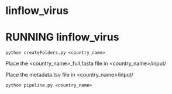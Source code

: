 # linflow_virus

# RUNNING linflow_virus

```
python createFolders.py <country_name>
```

Place the <country_name>_full.fasta file in <country_name>/input/

Place the metadata.tsv file in <country_name>/input/

```
python pipeline.py <country_name>
```

